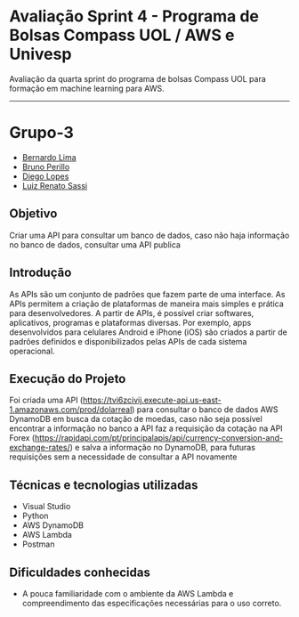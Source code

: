 # Avaliação Sprint 4 - Programa de Bolsas Compass UOL / AWS e Univesp

Avaliação da quarta sprint do programa de bolsas Compass UOL para formação em machine learning para AWS.

***

# Grupo-3

- [Bernardo Lima](https://github.com/belima93)
- [Bruno Perillo](https://github.com/brunoperillo)
- [Diego Lopes](https://github.com/Diegox0301)
- [Luiz Renato Sassi](https://github.com/luizrsassi)

## Objetivo

Criar uma API para consultar um banco de dados, caso não haja informação no banco de dados, consultar uma API publica 

## Introdução

As APIs são um conjunto de padrões que fazem parte de uma interface. As APIs permitem a criação de plataformas de maneira mais simples e prática para desenvolvedores. A partir de APIs, é possível criar softwares, aplicativos, programas e plataformas diversas. Por exemplo, apps desenvolvidos para celulares Android e iPhone (iOS) são criados a partir de padrões definidos e disponibilizados pelas APIs de cada sistema operacional.

## Execução do Projeto

Foi criada uma API (https://tvi6zcivij.execute-api.us-east-1.amazonaws.com/prod/dolarreal) para consultar o banco de dados AWS DynamoDB em busca da cotação de moedas, caso não seja possível encontrar a informação no banco a API faz a requisição da cotação na API Forex (https://rapidapi.com/pt/principalapis/api/currency-conversion-and-exchange-rates/) e salva a informação no DynamoDB, para futuras requisições sem a necessidade de consultar a API novamente

## Técnicas e tecnologias utilizadas

*	Visual Studio
*	Python
*	AWS DynamoDB
*	AWS Lambda
*	Postman

## Dificuldades conhecidas

* A pouca familiaridade com o ambiente da AWS Lambda e compreendimento das especificações necessárias para o uso correto.

